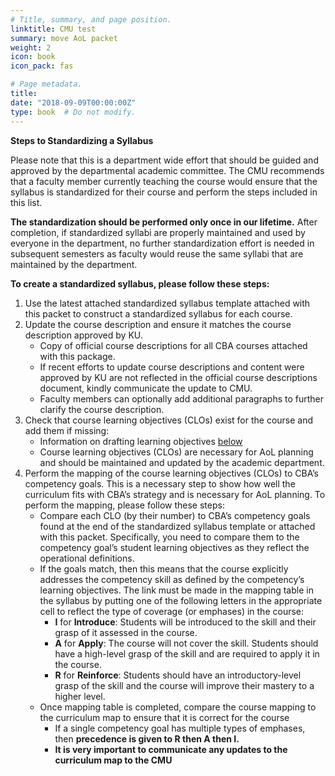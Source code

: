 ```yaml
---
# Title, summary, and page position.
linktitle: CMU test
summary: move AoL packet 
weight: 2
icon: book
icon_pack: fas

# Page metadata.
title: 
date: "2018-09-09T00:00:00Z"
type: book  # Do not modify.
---
```


**Steps to Standardizing a Syllabus**

Please note that this is a department wide effort that should be guided and approved by the departmental academic committee. The CMU recommends that a faculty member currently teaching the course would ensure that the syllabus is standardized for their course and perform the steps included in this list. 

**The standardization should be performed only once in our lifetime.** After completion, if standardized syllabi are properly maintained and used by everyone in the department, no further standardization effort is needed in subsequent semesters as faculty would reuse the same syllabi that are maintained by the department. 

**To create a standardized syllabus, please follow these steps:**
1. Use the latest attached standardized syllabus template attached with this packet to construct a standardized syllabus for each course.  
2. Update the course description and ensure it matches the course description approved by KU.  
    * Copy of official course descriptions for all CBA courses attached with this package. 
    * If recent efforts to update course descriptions and content were approved by KU are not reflected in the official course descriptions document, kindly communicate the update to CMU. 
    * Faculty members can optionally add additional paragraphs to further clarify the course description. 
3. Check that course learning objectives (CLOs) exist for the course and add them if missing: 
    * Information on drafting learning objectives [below](/drafting-clos)
     * Course learning objectives (CLOs) are necessary for AoL planning and should be maintained and updated by the academic department.  
4. Perform the mapping of the course learning objectives (CLOs) to CBA’s competency goals. This is a necessary step to show how well the curriculum fits with CBA’s strategy and is necessary for AoL planning. To perform the mapping, please follow these steps: 
    * Compare each CLO (by their number) to CBA’s competency goals found at the end of the standardized syllabus template or attached with this packet. Specifically, you need to compare them to the competency goal’s student learning objectives as they reflect the operational definitions. 
    * If the goals match, then this means that the course explicitly addresses the competency skill as defined by the competency’s learning objectives. The link must be made in the mapping table in the syllabus by putting one of the following letters in the appropriate cell to reflect the type of coverage (or emphases) in the course: 
        * **I** for **Introduce**: Students will be introduced to the skill and their grasp of it assessed in the course.  
        * **A** for **Apply**: The course will not cover the skill. Students should have a high-level grasp of the skill and are required to apply it in the course.  
        * **R** for **Reinforce**: Students should have an introductory-level grasp of the skill and the course will improve their mastery to a higher level. 
    * Once mapping table is completed, compare the course mapping to the curriculum map to ensure that it is correct for the course 
        * If a single competency goal has multiple types of emphases, then **precedence is given to R then A then I.** 
        * **It is very important to communicate any updates to the curriculum map to the CMU**